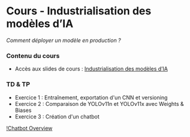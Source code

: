 # Cours - Industrialisation des modèles d’IA

*Comment déployer un modèle en production ?*

### Contenu du cours

- Accès aux slides de cours : [Industrialisation des modèles d’IA](https://www.canva.com/design/DAGeRV2CWus/5yr41vng61fwADz9HveWgQ/view?utm_content=DAGeRV2CWus&utm_campaign=designshare&utm_medium=link2&utm_source=uniquelinks&utlId=h4b276b8610)

### TD & TP

- Exercice 1 : Entraînement, exportation d'un CNN et versioning
- Exercice 2 : Comparaison de YOLOv11n et YOLOv11x avec Weights & Biases
- Exercice 3 : Création d'un chatbot

[!Chatbot Overview](assets/chatbot.png)
